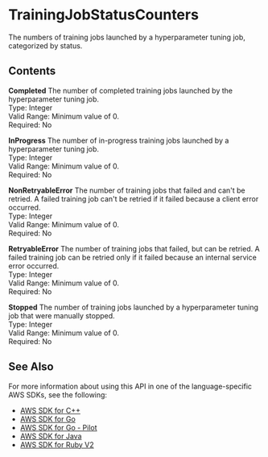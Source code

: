 # TrainingJobStatusCounters<a name="API_TrainingJobStatusCounters"></a>

The numbers of training jobs launched by a hyperparameter tuning job, categorized by status\.

## Contents<a name="API_TrainingJobStatusCounters_Contents"></a>

 **Completed**   <a name="SageMaker-Type-TrainingJobStatusCounters-Completed"></a>
The number of completed training jobs launched by the hyperparameter tuning job\.  
Type: Integer  
Valid Range: Minimum value of 0\.  
Required: No

 **InProgress**   <a name="SageMaker-Type-TrainingJobStatusCounters-InProgress"></a>
The number of in\-progress training jobs launched by a hyperparameter tuning job\.  
Type: Integer  
Valid Range: Minimum value of 0\.  
Required: No

 **NonRetryableError**   <a name="SageMaker-Type-TrainingJobStatusCounters-NonRetryableError"></a>
The number of training jobs that failed and can't be retried\. A failed training job can't be retried if it failed because a client error occurred\.  
Type: Integer  
Valid Range: Minimum value of 0\.  
Required: No

 **RetryableError**   <a name="SageMaker-Type-TrainingJobStatusCounters-RetryableError"></a>
The number of training jobs that failed, but can be retried\. A failed training job can be retried only if it failed because an internal service error occurred\.  
Type: Integer  
Valid Range: Minimum value of 0\.  
Required: No

 **Stopped**   <a name="SageMaker-Type-TrainingJobStatusCounters-Stopped"></a>
The number of training jobs launched by a hyperparameter tuning job that were manually stopped\.  
Type: Integer  
Valid Range: Minimum value of 0\.  
Required: No

## See Also<a name="API_TrainingJobStatusCounters_SeeAlso"></a>

For more information about using this API in one of the language\-specific AWS SDKs, see the following:
+  [AWS SDK for C\+\+](https://docs.aws.amazon.com/goto/SdkForCpp/sagemaker-2017-07-24/TrainingJobStatusCounters) 
+  [AWS SDK for Go](https://docs.aws.amazon.com/goto/SdkForGoV1/sagemaker-2017-07-24/TrainingJobStatusCounters) 
+  [AWS SDK for Go \- Pilot](https://docs.aws.amazon.com/goto/SdkForGoPilot/sagemaker-2017-07-24/TrainingJobStatusCounters) 
+  [AWS SDK for Java](https://docs.aws.amazon.com/goto/SdkForJava/sagemaker-2017-07-24/TrainingJobStatusCounters) 
+  [AWS SDK for Ruby V2](https://docs.aws.amazon.com/goto/SdkForRubyV2/sagemaker-2017-07-24/TrainingJobStatusCounters) 